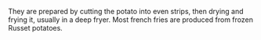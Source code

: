 They are prepared by cutting the potato into even strips, then drying and frying it, usually in a deep fryer. Most french fries are produced from frozen Russet potatoes.